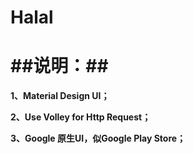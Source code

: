 Halal
=====

##说明：##
=====

**1、Material Design UI；**

**2、Use Volley for Http Request；**

**3、Google 原生UI，似Google Play Store；**